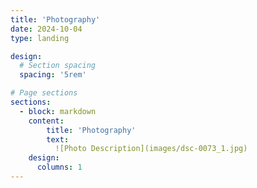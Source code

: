 ```yaml
---
title: 'Photography'
date: 2024-10-04
type: landing

design:
  # Section spacing
  spacing: '5rem'

# Page sections
sections:
  - block: markdown
    content:
        title: 'Photography'
        text: 
          ![Photo Description](images/dsc-0073_1.jpg)
    design:
      columns: 1              
---
```

